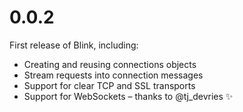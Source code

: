 # 0.0.2

First release of Blink, including:

* Creating and reusing connections objects
* Stream requests into connection messages
* Support for clear TCP and SSL transports
* Support for WebSockets – thanks to @tj_devries :sparkles:
